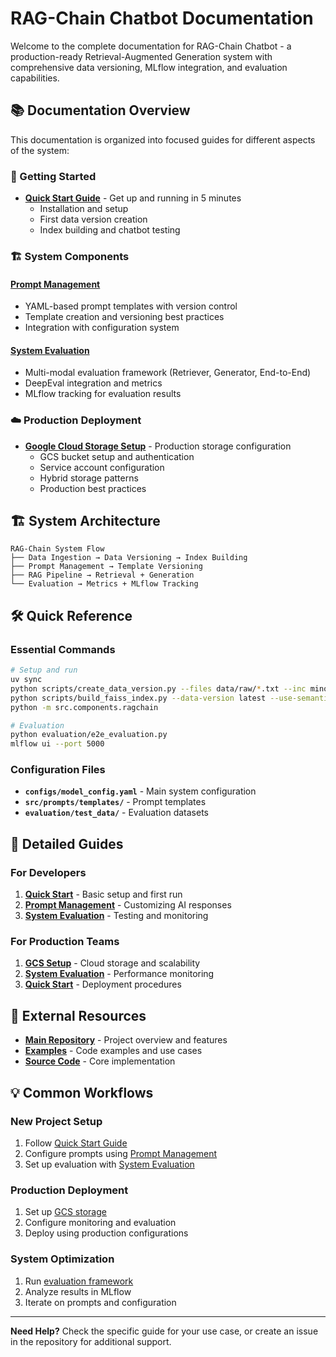 # RAG-Chain Chatbot Documentation

Welcome to the complete documentation for RAG-Chain Chatbot - a production-ready Retrieval-Augmented Generation system with comprehensive data versioning, MLflow integration, and evaluation capabilities.

## 📚 Documentation Overview

This documentation is organized into focused guides for different aspects of the system:

### 🚀 Getting Started
- **[Quick Start Guide](quickstart.md)** - Get up and running in 5 minutes
  - Installation and setup
  - First data version creation
  - Index building and chatbot testing

### 🏗️ System Components

#### **[Prompt Management](prompts.md)**
- YAML-based prompt templates with version control
- Template creation and versioning best practices
- Integration with configuration system

#### **[System Evaluation](evaluation.md)**
- Multi-modal evaluation framework (Retriever, Generator, End-to-End)
- DeepEval integration and metrics
- MLflow tracking for evaluation results

### ☁️ Production Deployment
- **[Google Cloud Storage Setup](gcs_setup.md)** - Production storage configuration
  - GCS bucket setup and authentication
  - Service account configuration
  - Hybrid storage patterns
  - Production best practices

## 🏗️ System Architecture

```
RAG-Chain System Flow
├── Data Ingestion → Data Versioning → Index Building
├── Prompt Management → Template Versioning
├── RAG Pipeline → Retrieval + Generation
└── Evaluation → Metrics + MLflow Tracking
```

## 🛠️ Quick Reference

### Essential Commands
```bash
# Setup and run
uv sync
python scripts/create_data_version.py --files data/raw/*.txt --inc minor
python scripts/build_faiss_index.py --data-version latest --use-semantic-chunking
python -m src.components.ragchain

# Evaluation
python evaluation/e2e_evaluation.py
mlflow ui --port 5000
```

### Configuration Files
- **`configs/model_config.yaml`** - Main system configuration
- **`src/prompts/templates/`** - Prompt templates
- **`evaluation/test_data/`** - Evaluation datasets

## 📖 Detailed Guides

### For Developers
1. **[Quick Start](quickstart.md)** - Basic setup and first run
2. **[Prompt Management](prompts.md)** - Customizing AI responses
3. **[System Evaluation](evaluation.md)** - Testing and monitoring

### For Production Teams
1. **[GCS Setup](gcs_setup.md)** - Cloud storage and scalability
2. **[System Evaluation](evaluation.md)** - Performance monitoring
3. **[Quick Start](quickstart.md)** - Deployment procedures

## 🔗 External Resources

- **[Main Repository](../README.md)** - Project overview and features
- **[Examples](../examples/)** - Code examples and use cases
- **[Source Code](../src/)** - Core implementation

## 💡 Common Workflows

### New Project Setup
1. Follow [Quick Start Guide](quickstart.md)
2. Configure prompts using [Prompt Management](prompts.md)
3. Set up evaluation with [System Evaluation](evaluation.md)

### Production Deployment
1. Set up [GCS storage](gcs_setup.md)
2. Configure monitoring and evaluation
3. Deploy using production configurations

### System Optimization
1. Run [evaluation framework](evaluation.md)
2. Analyze results in MLflow
3. Iterate on prompts and configuration

---

**Need Help?** Check the specific guide for your use case, or create an issue in the repository for additional support. 